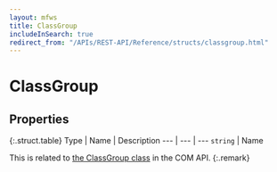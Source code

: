 ```yaml
---
layout: mfws
title: ClassGroup
includeInSearch: true
redirect_from: "/APIs/REST-API/Reference/structs/classgroup.html"
---
```


# ClassGroup

## Properties

{:.struct.table}
Type | Name | Description
--- | --- | ---
`string` | Name

This is related to [the ClassGroup class](https://www.m-files.com/api/documentation/index.html#MFilesAPI~ClassGroup.html) in the COM API.
{:.remark}